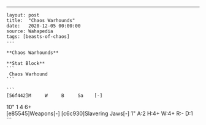 ---
    layout: post
    title:  "Chaos Warhounds"
    date:   2020-12-05 00:00:00
    source: Wahapedia
    tags: [beasts-of-chaos]
    ---
    
    **Chaos Warhounds**
    
    **Stat Block**
    ```
     Chaos Warhound
    ```
    
    ```
    [56f442]M     W     B     Sa    [-]
10"   1     4     6+    
[e85545]Weapons[-]
[c6c930]Slavering Jaws[-]
1"     A:2    H:4+   W:4+   R:-    D:1   
    ```
    
    
    